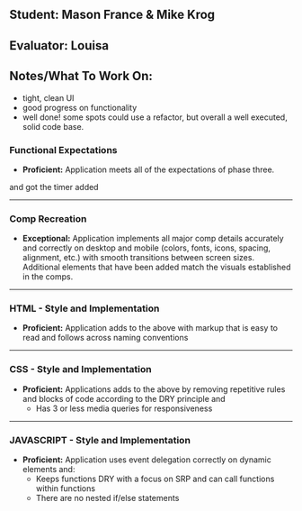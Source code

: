 ## Student: Mason France & Mike Krog
## Evaluator: Louisa
## Notes/What To Work On:

- tight, clean UI
- good progress on functionality
- well done! some spots could use a refactor, but overall a well executed, solid code base. 

### Functional Expectations

* __Proficient:__ Application meets all of the expectations of phase three.

and got the timer added

------------------------------------------------------------------

### Comp Recreation

* __Exceptional:__ Application implements all major comp details accurately and correctly on desktop and mobile (colors, fonts, icons, spacing, alignment,  etc.) with smooth transitions between screen sizes. Additional elements that have been added match the visuals established in the comps.

------------------------------------------------------------------

### HTML - Style and Implementation

* __Proficient:__ Application adds to the above with markup that is easy to read and follows across naming conventions


------------------------------------------------------------------

### CSS - Style and Implementation

* __Proficient:__ Applications adds to the above by removing repetitive rules and blocks of code according to the DRY principle and
  * Has 3 or less media queries for responsiveness

------------------------------------------------------------------

### JAVASCRIPT - Style and Implementation

* __Proficient:__ Application uses event delegation correctly on dynamic elements and:
  * Keeps functions DRY with a focus on SRP and can call functions within functions
  * There are no nested if/else statements

